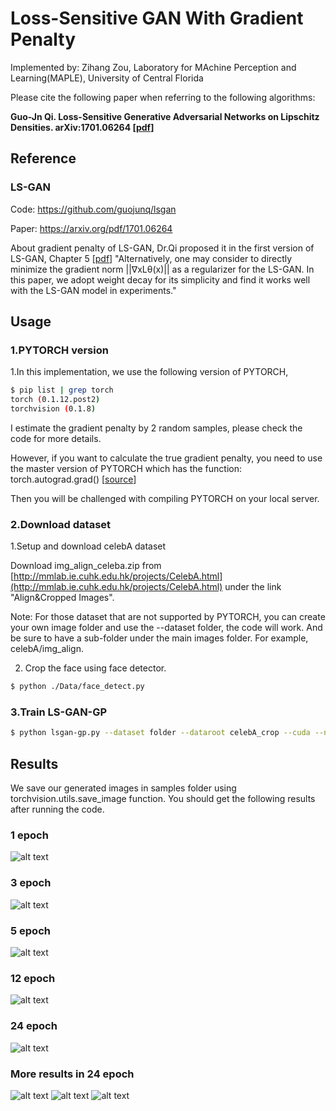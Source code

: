 # Loss-Sensitive GAN With Gradient Penalty

Implemented by: Zihang Zou, Laboratory for MAchine Perception and Learning(MAPLE), University of Central Florida

Please cite the following paper when referring to the following algorithms:

**Guo-Jn Qi. Loss-Sensitive Generative Adversarial Networks on Lipschitz Densities. arXiv:1701.06264 [[pdf](https://arxiv.org/abs/1701.06264)]**

## Reference

### LS-GAN

Code: https://github.com/guojunq/lsgan

Paper: https://arxiv.org/pdf/1701.06264

About gradient penalty of LS-GAN, Dr.Qi proposed it in the first version of LS-GAN, Chapter 5 [[pdf](https://arxiv.org/pdf/1701.06264v1.pdf)]
"Alternatively, one may consider to directly minimize
the gradient norm ||∇xLθ(x)|| as a regularizer for
the LS-GAN. In this paper, we adopt weight decay for its
simplicity and find it works well with the LS-GAN model
in experiments."

## Usage
### 1.PYTORCH version
1.In this implementation, we use the following version of PYTORCH, 
``` bash
$ pip list | grep torch
torch (0.1.12.post2)
torchvision (0.1.8)
```
I estimate the gradient penalty by 2 random samples, please check the code for more details.

However, if you want to calculate the true gradient penalty, you need to use the master version of PYTORCH which has the function: torch.autograd.grad() [[source](https://github.com/pytorch/pytorch/blob/master/torch/autograd/__init__.py)]

Then you will be challenged with compiling PYTORCH on your local server.

### 2.Download dataset
1.Setup and download celebA dataset 

Download img_align_celeba.zip from [http://mmlab.ie.cuhk.edu.hk/projects/CelebA.html](http://mmlab.ie.cuhk.edu.hk/projects/CelebA.html) under the link "Align&Cropped Images".

Note: For those dataset that are not supported by PYTORCH, you can create your own image folder and use the --dataset folder, the code will work. And be sure to have a sub-folder under the main images folder. For example, celebA/img_align.

2. Crop the face using face detector.
``` bash
$ python ./Data/face_detect.py
```

### 3.Train LS-GAN-GP
```bash
$ python lsgan-gp.py --dataset folder --dataroot celebA_crop --cuda --niter 25
```

## Results
We save our generated images in samples folder using torchvision.utils.save_image function.
You should get the following results after running the code.

### 1 epoch
![alt text](https://github.com/zzzucf/lsgan-gp/blob/master/results/1_epoch.jpg)

### 3 epoch
![alt text](https://github.com/zzzucf/lsgan-gp/blob/master/results/3_epoch.jpg)

### 5 epoch
![alt text](https://github.com/zzzucf/lsgan-gp/blob/master/results/5_epoch.jpg)

### 12 epoch
![alt text](https://github.com/zzzucf/lsgan-gp/blob/master/results/12_epoch.jpg)

### 24 epoch
![alt text](https://github.com/zzzucf/lsgan-gp/blob/master/results/24_epoch.jpg)

### More results in 24 epoch

![alt text](https://github.com/zzzucf/lsgan-gp/blob/master/results/fake_samples_24_00002900.jpg)
![alt text](https://github.com/zzzucf/lsgan-gp/blob/master/results/fake_samples_24_00003000.jpg)
![alt text](https://github.com/zzzucf/lsgan-gp/blob/master/results/fake_samples_24_00003100.jpg)

